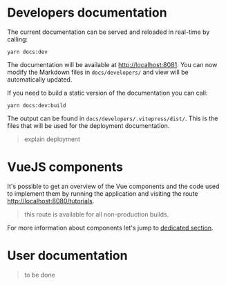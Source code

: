 # Developers documentation

The current documentation can be served and reloaded in real-time by calling:

```shell
yarn docs:dev
```

The documentation will be available at [http://localhost:8081](http://localhost:8081).
You can now modify the Markdown files in `docs/developers/` and view will be automatically updated.

If you need to build a static version of the documentation you can call:

```shell
yarn docs:dev:build
```

The output can be found in `docs/developers/.vitepress/dist/`.
This is the files that will be used for the deployment documentation.

> <Badge type="warning" text="todo" /> explain deployment

# VueJS components

It's possible to get an overview of the Vue components and the code used to implement them by
running the application and visiting the route [http://localhost:8080/tutorials](http://localhost:8080/tutorials).

> <Badge type="tip" text="note" /> this route is available for all non-production builds.

For more information about components let's jump to [dedicated section](/components).

# User documentation

> <Badge type="warning" text="todo" /> to be done